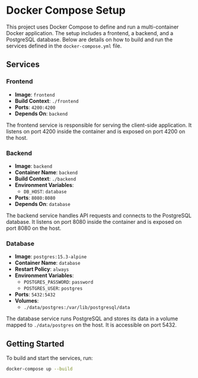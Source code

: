 # Docker Compose Setup

This project uses Docker Compose to define and run a multi-container Docker application. The setup includes a frontend, a backend, and a PostgreSQL database. Below are details on how to build and run the services defined in the `docker-compose.yml` file.

## Services

### Frontend

- **Image**: `frontend`
- **Build Context**: `./frontend`
- **Ports**: `4200:4200`
- **Depends On**: `backend`

The frontend service is responsible for serving the client-side application. It listens on port 4200 inside the container and is exposed on port 4200 on the host.

### Backend

- **Image**: `backend`
- **Container Name**: `backend`
- **Build Context**: `./backend`
- **Environment Variables**:
  - `DB_HOST`: `database`
- **Ports**: `8080:8080`
- **Depends On**: `database`

The backend service handles API requests and connects to the PostgreSQL database. It listens on port 8080 inside the container and is exposed on port 8080 on the host.

### Database

- **Image**: `postgres:15.3-alpine`
- **Container Name**: `database`
- **Restart Policy**: `always`
- **Environment Variables**:
  - `POSTGRES_PASSWORD`: `password`
  - `POSTGRES_USER`: `postgres`
- **Ports**: `5432:5432`
- **Volumes**:
  - `./data/postgres:/var/lib/postgresql/data`

The database service runs PostgreSQL and stores its data in a volume mapped to `./data/postgres` on the host. It is accessible on port 5432.

## Getting Started

To build and start the services, run:

```bash
docker-compose up --build
